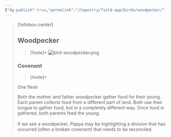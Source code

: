 ```yaml
---
{"dg-publish":true,"permalink":"/tapestry/field-app/birds/woodpecker/","title":"Woodpecker","tags":["covenants/animals/birds"],"dgHomeLink":true,"dgEnableSearch":true}
---
```


> [!infobox-center] 
> ## Woodpecker
> > [!note]+
> ![bird-woodpecker.png](/img/user/File%20Vault/Field%20App/birds/bird-woodpecker.png)
> ### Covenant
>> [!note]+ 
>  <p class="note first">One flesh</p>
>  
><p class="note second">Both the mother and father woodpecker gather food for their young. Each parent collects food from a different part of land. Both use their tongue to gather food, but in a completely different way. Once food is gathered, both parents feed the young. <br><br>If we see a woodpecker, Pappa may be highlighting a division that has occurred (often a broken covenant) that needs to be reconciled.</p>
